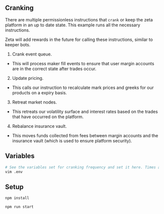 ## Cranking

There are multiple permissionless instructions that `crank` or keep the zeta platform in an up to date state.
This example runs all the necessary instructions.

Zeta will add rewards in the future for calling these instructions, similar to keeper bots.

1. Crank event queue.
- This will process maker fill events to ensure that user margin accounts are in the correct state after trades occur.

2. Update pricing.
- This calls our instruction to recalculate mark prices and greeks for our products on a expiry basis.

3. Retreat market nodes.
- This retreats our volatility surface and interest rates based on the trades that have occurred on the platform.

4. Rebalance insurance vault.
- This moves funds collected from fees between margin accounts and the insurance vault (which is used to ensure platform security).

## Variables

```sh
# See the variables set for cranking frequency and set it here. Times are in milliseconds.
vim .env
```

## Setup

```sh
npm install

npm run start
```
